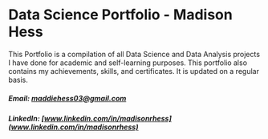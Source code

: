 # Data Science Portfolio - Madison Hess
This Portfolio is a compilation of all Data Science and Data Analysis projects I have done for academic and self-learning purposes. This portfolio also contains my achievements, skills, and certificates. It is updated on a regular basis.

##### Email: [maddiehess03@gmail.com](maddiehess03@gmail.com)

##### LinkedIn: [www.linkedin.com/in/madisonrhess](www.linkedin.com/in/madisonrhess)
